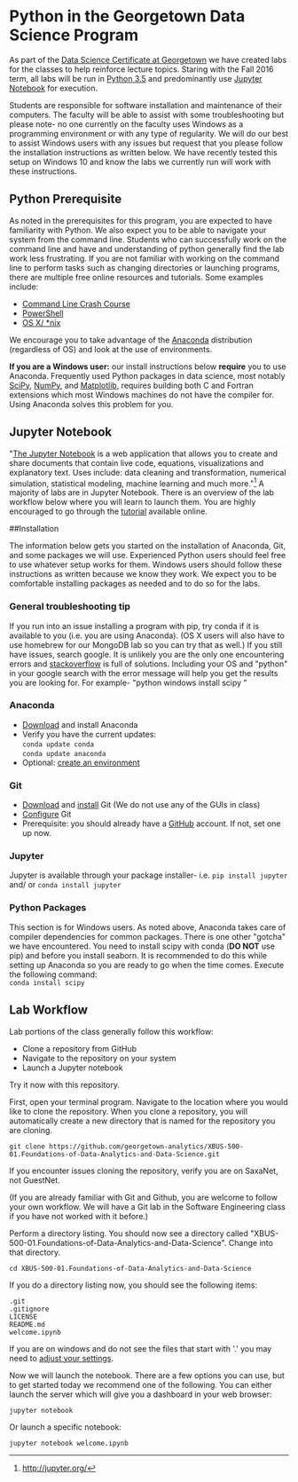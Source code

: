 # Python in the Georgetown Data Science Program


As part of the [Data Science Certificate at Georgetown](http://scs.georgetown.edu/programs/375/data-science/) we have created labs for the classes to help reinforce lecture topics. Staring with the Fall 2016 term, all labs will be run in [Python 3.5](https://docs.python.org/3/index.html) and predominantly use [Jupyter Notebook](http://jupyter.org/) for execution. 

Students are responsible for software installation and maintenance of their computers. The faculty will be able to assist with some troubleshooting but please note- no one currently on the faculty uses Windows as a programming environment or with any type of regularity. We will do our best to assist Windows users with any issues but request that you please follow the installation instructions as written below. We have recently tested this setup on Windows 10 and know the labs we currently run will work with these instructions. 


## Python Prerequisite

As noted in the prerequisites for this program, you are expected to have familiarity with Python. We also expect you to be able to navigate your system from the command line. Students who can successfully work on the command line and have and understanding of python generally find the lab work less frustrating. If you are not familiar with working on the command line to perform tasks such as changing directories or launching programs, there are multiple free online resources and tutorials. Some examples include:

* [Command Line Crash Course](http://cli.learncodethehardway.org/book/)
* [PowerShell](https://onedrive.live.com/view.aspx?resid=5A8D2641E0963A97!6929&ithint=file%2cpdf&app=WordPdf&authkey=!AJdUaNzW7L9yC18)
* [OS X/ *nix](http://www.ee.surrey.ac.uk/Teaching/Unix/)

We encourage you to take advantage of the [Anaconda](https://www.continuum.io/) distribution (regardless of OS) and look at the use of environments.

**If you are a Windows user:** our install instructions below **require** you to use Anaconda. Frequently used Python packages in data science, most notably [SciPy](https://www.scipy.org/), [NumPy](http://www.numpy.org/), and  [Matplotlib](http://matplotlib.org/), requires building both C and Fortran extensions which most Windows machines do not have the compiler for. Using Anaconda solves this problem for you.

## Jupyter Notebook

"[The Jupyter Notebook](http://jupyter.org/) is a web application that allows you to create and share documents that contain live code, equations, visualizations and explanatory text. Uses include: data cleaning and transformation, numerical simulation, statistical modeling, machine learning and much more."[^1] A majority of labs are in Jupyter Notebook. There is an overview of the lab workflow below where you will learn to launch them. You are highly encouraged to go through the [tutorial](https://jupyter-notebook-beginner-guide.readthedocs.io/en/latest/what_is_jupyter.html) available online.

##Installation

The information below gets you started on the installation of Anaconda, Git, and some packages we will use. Experienced Python users should feel free to use whatever setup works for them. Windows users should follow these instructions as written because we know they work. We expect you to be comfortable installing packages as needed and to do so for the labs. 

### General troubleshooting tip

If you run into an issue installing a program with pip, try conda if it is available to you (i.e. you are using Anaconda). (OS X users will also have to use homebrew for our MongoDB lab so you can try that as well.) If you still have issues, search google. It is unlikely you are the only one encountering errors and [stackoverflow](http://stackoverflow.com/) is full of solutions. Including your OS and "python" in your google search with the error message will help you get the results you are looking for. For example- "python windows install scipy <error message>"

### Anaconda

* [Download](https://www.continuum.io/downloads) and install Anaconda
* Verify you have the current updates:<br />
```conda update conda```<br />
```conda update anaconda```
* Optional: [create an environment](http://conda.pydata.org/docs/using/envs.html)

### Git

* [Download](https://git-scm.com/downloads) and [install](https://git-scm.com/book/en/v2/Getting-Started-Installing-Git) Git (We do not use any of the GUIs in class)
* [Configure](https://git-scm.com/book/en/v2/Getting-Started-First-Time-Git-Setup) Git
* Prerequisite: you should already have a [GitHub](https://github.com/) account. If not, set one up now.

### Jupyter

Jupyter is available through your package installer- i.e. ```pip install jupyter``` and/ or ```conda install jupyter```

### Python Packages

This section is for Windows users. As noted above, Anaconda takes care of compiler dependencies for common packages. There is one other "gotcha" we have encountered. You need to install scipy with conda (**DO NOT** use pip) and before you install seaborn. It is recommended to do this while setting up Anaconda so you are ready to go when the time comes. Execute the following command:<br />
```conda install scipy```<br />

## Lab Workflow

Lab portions of the class generally follow this workflow:

* Clone a repository from GitHub
* Navigate to the repository on your system
* Launch a Jupyter notebook

Try it now with this repository.

First, open your terminal program. Navigate to the location where you would like to clone the repository. When you clone a repository, you will automatically create a new directory that is named for the repository you are cloning.

```git clone https://github.com/georgetown-analytics/XBUS-500-01.Foundations-of-Data-Analytics-and-Data-Science.git```<br />

If you encounter issues cloning the repository, verify you are on SaxaNet, not GuestNet.

(If you are already familiar with Git and Github, you are welcome to follow your own workflow. We will have a Git lab in the Software Engineering class if you have not worked with it before.)

Perform a directory listing. You should now see a directory called "XBUS-500-01.Foundations-of-Data-Analytics-and-Data-Science". Change into that directory.

```cd XBUS-500-01.Foundations-of-Data-Analytics-and-Data-Science```

If you do a directory listing now, you should see the following items:

	.git
	.gitignore
	LICENSE
	README.md
	welcome.ipynb
	
If you are on windows and do not see the files that start with '.' you may need to [adjust your settings](http://www.howtogeek.com/howto/windows-vista/show-hidden-files-and-folders-in-windows-vista/).

Now we will launch the notebook. There are a few options you can use, but to get started today we recommend one of the following. You can either launch the server which will give you a dashboard in your web browser:

```jupyter notebook``` <br />

Or launch a specific notebook:

```jupyter notebook welcome.ipynb``` <br />

[^1]: http://jupyter.org/











